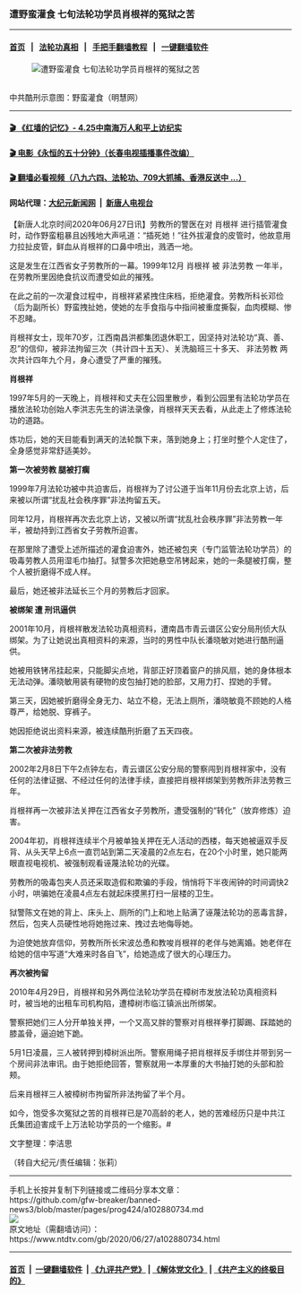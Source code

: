 ### 遭野蛮灌食 七旬法轮功学员肖根祥的冤狱之苦
------------------------

#### [首页](https://github.com/gfw-breaker/banned-news3/blob/master/README.md) &nbsp;&nbsp;|&nbsp;&nbsp; [法轮功真相](https://github.com/begood0513/basic/blob/master/README.md)  &nbsp;&nbsp;|&nbsp;&nbsp; [手把手翻墙教程](https://github.com/gfw-breaker/guides/wiki)  &nbsp;&nbsp;|&nbsp;&nbsp; [一键翻墙软件](https://github.com/gfw-breaker/nogfw/blob/master/README.md)  



<div><div class="featured_image">
 <figure>
  <img alt="遭野蛮灌食 七旬法轮功学员肖根祥的冤狱之苦" src="https://i.ntdtv.com/assets/uploads/2020/06/2020-06-27_140216-800x450.jpg"/>
 </figure><br/>
 <span class="caption">
  中共酷刑示意图：野蛮灌食（明慧网）
 </span>
</div>
</div><hr/>

#### [ 🎬  《红墙的记忆》- 4.25中南海万人和平上访纪实](http://141.164.39.94:10000/videos/legend/425.html)

#### [ 🎬  电影《永恒的五十分钟》（长春电视插播事件改编） ](http://141.164.39.94:10000/videos/news/ComingForYou-2.html)

#### [ 🎬  翻墙必看视频（八九六四、法轮功、709大抓捕、香港反送中 ...）](https://github.com/gfw-breaker/links/blob/master/banned.md)

#### 网站代理：[大纪元新闻网](http://167.172.10.89:10080/gb/) &nbsp;|&nbsp; [新唐人电视台](http://167.172.10.89:8808/gb/)

<div><div class="post_content" itemprop="articleBody">
 <p>
  【新唐人北京时间2020年06月27日讯】劳教所的警医在对
  <ok href="https://www.ntdtv.com/gb/肖根祥.htm">
   肖根祥
  </ok>
  进行插管灌食时，动作野蛮粗暴且凶残地大声吼道：“插死她！”往外拔灌食的皮管时，他故意用力拉扯皮管，鲜血从肖根祥的口鼻中喷出，溅洒一地。
 </p>
 <p>
  这是发生在江西省女子劳教所的一幕。1999年12月
  <ok href="https://www.ntdtv.com/gb/肖根祥.htm">
   肖根祥
  </ok>
  被
  <ok href="https://www.ntdtv.com/gb/非法劳教.htm">
   非法劳教
  </ok>
  一年半，在劳教所里因绝食抗议而遭受如此的摧残。
 </p>
 <p>
  在此之前的一次灌食过程中，肖根祥紧紧拽住床档，拒绝灌食。劳教所科长邓俭（后为副所长）野蛮拽扯她，使她的左手食指与中指间被重度撕裂，血肉模糊、惨不忍睹。
 </p>
 <p>
  肖根祥女士，现年70岁，江西南昌洪都集团退休职工，因坚持对法轮功“真、善、忍”的信仰，被非法拘留三次（共计四十五天）、关洗脑班三十多天、
  <ok href="https://www.ntdtv.com/gb/非法劳教.htm">
   非法劳教
  </ok>
  两次共计四年九个月，身心遭受了严重的摧残。
 </p>
 <p>
  <strong>
   肖根祥
  </strong>
 </p>
 <p>
  1997年5月的一天晚上，肖根祥和丈夫在公园里散步，看到公园里有法轮功学员在播放法轮功创始人李洪志先生的讲法录像，肖根祥天天去看，从此走上了修炼法轮功的道路。
 </p>
 <p>
  炼功后，她的天目能看到满天的法轮飘下来，落到她身上；打坐时整个人定住了，全身感觉非常舒适美妙。
 </p>
 <p>
  <strong>
   第一次被劳教 腿被打瘸
  </strong>
 </p>
 <p>
  1999年7月法轮功被中共迫害后，肖根祥为了讨公道于当年11月份去北京上访，后来被以所谓“扰乱社会秩序罪”非法拘留五天。
 </p>
 <p>
  同年12月，肖根祥再次去北京上访，又被以所谓“扰乱社会秩序罪”非法劳教一年半，被劫持到江西省女子劳教所迫害。
 </p>
 <p>
  在那里除了遭受上述所描述的灌食迫害外，她还被包夹（专门监管法轮功学员）的吸毒劳教人员用湿毛巾抽打。狱警多次把她悬空吊铐起来，她的一条腿被打瘸，整个人被折磨得不成人样。
 </p>
 <p>
  最后，她还被非法延长三个月的劳教后才回家。
 </p>
 <p>
  <strong>
   被绑架 遭
   <ok href="https://www.ntdtv.com/gb/刑讯逼供.htm">
    刑讯逼供
   </ok>
  </strong>
 </p>
 <p>
  2001年10月，肖根祥散发法轮功真相资料，遭南昌市青云谱区公安分局刑侦大队绑架。为了让她说出真相资料的来源，当时的男性中队长潘晓敏对她进行酷刑逼供。
 </p>
 <p>
  她被用铁铐吊挂起来，只能脚尖点地，背部正好顶着窗户的排风扇，她的身体根本无法动弹。潘晓敏用装有硬物的皮包抽打她的脸部，又用力打、捏她的手臂。
 </p>
 <p>
  第三天，因她被折磨得全身无力、站立不稳，无法上厕所，潘晓敏竟不顾她的人格尊严，给她脱、穿裤子。
 </p>
 <p>
  她因拒绝说出资料来源，被连续酷刑折磨了五天四夜。
 </p>
 <p>
  <strong>
   第二次被非法劳教
  </strong>
 </p>
 <p>
  2002年2月8日下午2点钟左右，青云谱区公安分局的警察闯到肖根祥家中，没有任何的法律证据、不经过任何的法律手续，直接把肖根祥绑架到劳教所非法劳教三年。
 </p>
 <p>
  肖根祥再一次被非法关押在江西省女子劳教所，遭受强制的“转化”（放弃修炼）迫害。
 </p>
 <p>
  2004年初，肖根祥连续半个月被单独关押在无人活动的西楼，每天她被逼双手反背、从头天早上6点一直罚站到第二天凌晨的2点左右，在20个小时里，她只能两眼直视电视机、被强制观看诬蔑法轮功的光碟。
 </p>
 <p>
  劳教所的吸毒包夹人员还采取造假和欺骗的手段，悄悄将下半夜闹钟的时间调快2小时，哄骗她在凌晨4点左右就起床摸黑打扫一层楼的卫生。
 </p>
 <p>
  狱警陈文在她的背上、床头上、厕所的门上和地上贴满了诬蔑法轮功的恶毒言辞，然后，包夹人员硬性地将她拖过来、拽过去地侮辱她。
 </p>
 <p>
  为迫使她放弃信仰，劳教所所长宋波怂恿和教唆肖根祥的老伴与她离婚。她老伴在给她的信中写道“大难来时各自飞”，给她造成了很大的心理压力。
 </p>
 <p>
  <strong>
   再次被拘留
  </strong>
 </p>
 <p>
  2010年4月29日，肖根祥和另外两位法轮功学员在樟树市发放法轮功真相资料时，被当地的出租车司机构陷，遭樟树市临江镇派出所绑架。
 </p>
 <p>
  警察把她们三人分开单独关押，一个又高又胖的警察对肖根祥拳打脚踢、踩踏她的膝盖骨，逼迫她下跪。
 </p>
 <p>
  5月1日凌晨，三人被转押到樟树派出所。警察用绳子把肖根祥反手绑住并带到另一个房间非法审讯。由于她拒绝回答，警察就用一本厚重的大书抽打她的头部和脸颊。
 </p>
 <p>
  后来肖根祥三人被樟树市拘留所非法拘留了半个月。
 </p>
 <p>
  如今，饱受多次冤狱之苦的肖根祥已是70高龄的老人，她的苦难经历只是中共江氏集团迫害成千上万法轮功学员的一个缩影。#
 </p>
 <p>
  文字整理：李洁思
 </p>
 <p>
  （转自大纪元/责任编辑：张莉）
 </p>
 <div class="single_ad">
 </div>
</div>
</div>
<hr/>
手机上长按并复制下列链接或二维码分享本文章：<br/>
https://github.com/gfw-breaker/banned-news3/blob/master/pages/prog424/a102880734.md <br/>
<a href='https://github.com/gfw-breaker/banned-news3/blob/master/pages/prog424/a102880734.md'><img src='https://github.com/gfw-breaker/banned-news3/blob/master/pages/prog424/a102880734.md.png'/></a> <br/>
原文地址（需翻墙访问）：https://www.ntdtv.com/gb/2020/06/27/a102880734.html


------------------------
#### [首页](https://github.com/gfw-breaker/banned-news3/blob/master/README.md) &nbsp;|&nbsp; [一键翻墙软件](https://github.com/gfw-breaker/nogfw/blob/master/README.md) &nbsp;| [《九评共产党》](https://github.com/gfw-breaker/9ping.md/blob/master/README.md#九评之一评共产党是什么) | [《解体党文化》](https://github.com/gfw-breaker/jtdwh.md/blob/master/README.md) | [《共产主义的终极目的》](https://github.com/gfw-breaker/gczydzjmd.md/blob/master/README.md)


<img src='http://gfw-breaker.win/banned-news3/pages/prog424/a102880734.md' width='0px' height='0px'/>